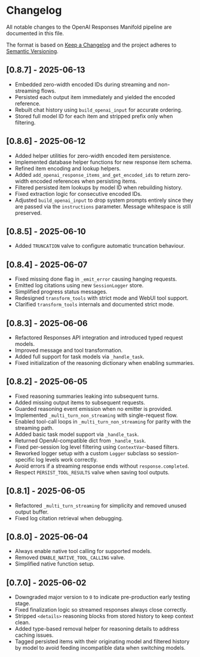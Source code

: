 # Changelog

All notable changes to the OpenAI Responses Manifold pipeline are documented in this file.

The format is based on [Keep a Changelog](https://keepachangelog.com/en/1.1.0/) and the project adheres to [Semantic Versioning](https://semver.org/spec/v2.0.0.html).

## [0.8.7] - 2025-06-13
- Embedded zero-width encoded IDs during streaming and non-streaming flows.
- Persisted each output item immediately and yielded the encoded reference.
- Rebuilt chat history using `build_openai_input` for accurate ordering.
- Stored full model ID for each item and stripped prefix only when filtering.

## [0.8.6] - 2025-06-12
- Added helper utilities for zero-width encoded item persistence.
- Implemented database helper functions for new response item schema.
- Refined item encoding and lookup helpers.
- Added `add_openai_response_items_and_get_encoded_ids` to return
  zero-width encoded references when persisting items.
- Filtered persisted item lookups by model ID when rebuilding history.
- Fixed extraction logic for consecutive encoded IDs.
- Adjusted `build_openai_input` to drop system prompts entirely since
  they are passed via the `instructions` parameter. Message whitespace
  is still preserved.

## [0.8.5] - 2025-06-10
- Added `TRUNCATION` valve to configure automatic truncation behaviour.

## [0.8.4] - 2025-06-07
- Fixed missing done flag in `_emit_error` causing hanging requests.
- Emitted log citations using new `SessionLogger` store.
- Simplified progress status messages.
- Redesigned `transform_tools` with strict mode and WebUI tool support.
- Clarified `transform_tools` internals and documented strict mode.

## [0.8.3] - 2025-06-06
- Refactored Responses API integration and introduced typed request models.
- Improved message and tool transformation.
- Added full support for task models via `_handle_task`.
- Fixed initialization of the reasoning dictionary when enabling summaries.

## [0.8.2] - 2025-06-05
- Fixed reasoning summaries leaking into subsequent turns.
- Added missing output items to subsequent requests.
- Guarded reasoning event emission when no emitter is provided.
- Implemented `_multi_turn_non_streaming` with single-request flow.
- Enabled tool-call loops in `_multi_turn_non_streaming` for parity with the streaming path.
- Added basic task model support via `_handle_task`.
- Returned OpenAI-compatible dict from `_handle_task`.
- Fixed per-session log level filtering using `ContextVar`-based filters.
- Reworked logger setup with a custom `Logger` subclass so session-specific log levels work correctly.
- Avoid errors if a streaming response ends without `response.completed`.
- Respect `PERSIST_TOOL_RESULTS` valve when saving tool outputs.

## [0.8.1] - 2025-06-05
- Refactored `_multi_turn_streaming` for simplicity and removed unused output buffer.
- Fixed log citation retrieval when debugging.

## [0.8.0] - 2025-06-04
- Always enable native tool calling for supported models.
- Removed `ENABLE_NATIVE_TOOL_CALLING` valve.
- Simplified native function setup.

## [0.7.0] - 2025-06-02
- Downgraded major version to `0` to indicate pre-production early testing stage.
- Fixed finalization logic so streamed responses always close correctly.
- Stripped `<details>` reasoning blocks from stored history to keep context clean.
- Added type-based removal helper for reasoning details to address caching issues.
- Tagged persisted items with their originating model and filtered history by model
  to avoid feeding incompatible data when switching models.
